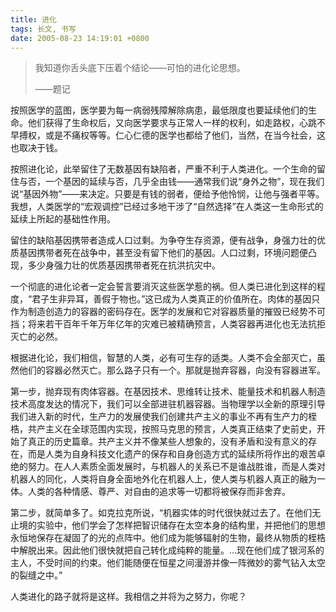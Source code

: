 ```yaml
---
title: 进化
tags: 长文, 书写
date: 2005-08-23 14:19:01 +0800
---
```


> 我知道你舌头底下压着个结论——可怕的进化论思想。
> 
> ——题记

按照医学的蓝图，医学要为每一病弱残障解除病患，最低限度也要延续他们的生命。他们获得了生命权后，又向医学要求与正常人一样的权利，如走路权，心跳不早搏权，或是不痛权等等。仁心仁德的医学也都给了他们，当然，在当今社会，这也取决于钱。

按照进化论，此举留住了无数基因有缺陷者，严重不利于人类进化。一个生命的留住与否，一个基因的延续与否，几乎全由钱——通常我们说“身外之物”，现在我们说“基因外物”——来决定。只要是有钱的弱者，便给予他怜悯，让他与强者平等。我想，人类医学的“宏观调控”已经过多地干涉了“自然选择”在人类这一生命形式的延续上所起的基础性作用。

留住的缺陷基因携带者造成人口过剩。为争夺生存资源，便有战争，身强力壮的优质基因携带者死在战争中，甚至没有留下他们的基因。人口过剩，环境问题便凸现，多少身强力壮的优质基因携带者死在抗洪抗灾中。

一个彻底的进化论者一定会誓言要消灭这些医学惹的祸。但人类已进化到这样的程度，“君子生非异耳，善假于物也。”这已成为人类真正的价值所在。肉体的基因只作为制造创造力的容器的密码存在。医学的发展和它对容器质量的摧毁已经势不可挡；将来若干百年千年万年亿年的灾难已被精确预言，人类容器再进化也无法抗拒灭亡的必然。

根据进化论，我们相信，智慧的人类，必有可生存的适类。人类不会全部灭亡，虽然他们的容器必然灭亡。那么路子只有一个。那就是抛弃容器，向没有容器进军。

第一步，抛弃现有肉体容器。在基因技术、思维转让技术、能量技术和机器人制造技术高度发达的情况下，我们可以全部进驻机器容器。当物理学以全新的原理引导我们进入新的时代，生产力的发展使我们创建共产主义的事业不再有生产力的桎梏，共产主义在全球范围内实现，按照马克思的预言，人类真正结束了史前史，开始了真正的历史篇章。共产主义并不像某些人想象的，没有矛盾和没有意义的存在，而是人类为自身科技文化遗产的保存和自身创造方式的延续所将作出的艰苦卓绝的努力。在人人素质全面发展时，与机器人的关系已不是谁战胜谁，而是人类对机器人的同化，人类将自身全面地外化在机器人上，使人类与机器人真正的融为一体。人类的各种情感、尊严、对自由的追求等一切都将被保存而非舍弃。

第二步，就简单多了。如克拉克所说，“机器实体的时代很快就过去了。在他们无止境的实验中，他们学会了怎样把智识储存在太空本身的结构里，并把他们的思想永恒地保存在凝固了的光的点阵中。他们成为能够辐射的生物，最终从物质的桎梏中解脱出来。因此他们很快就把自己转化成纯粹的能量。…现在他们成了银河系的主人，不受时间的约束。他们能随便在恒星之间漫游并像一阵微妙的雾气钻入太空的裂缝之中。”

人类进化的路子就将是这样。我相信之并将为之努力，你呢？

